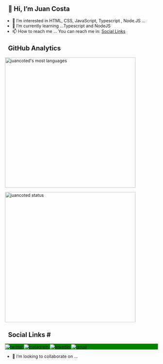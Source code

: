 ## &nbsp; 👋 Hi, I’m Juan Costa
- 👀 I’m interested in  HTML, CSS, JavaScript, Typescript , Node.JS ...
- 🌱 I’m currently learning ...Typescript and NodeJS
- 📫 How to reach me ... You can reach me in: <a href="#socialmedias">Social Links</a>


## &nbsp; GitHub Analytics

<div style="flex; position="relative">
    <p align="left" >
     <img width="430em" src="https://github-readme-stats.vercel.app/api/top-langs/?username=juancoted&layout=compact)](https://github.com/juancoted/github-readme-stats" alt="juancoted's most languages"/>
    </p>
    <p align="top">
      <img width="430em" src="https://github-readme-stats.vercel.app/api?username=juancoted&show_icons=true&theme=merko" alt="juancoted status"/>
    </p>
 </div>
  
  ## &nbsp; Social Links   <span name="socialmedias">#</span>

  <p align="left" style="background:green">
    <a href="http://twitter.com/juancostads" target="_blank">
      <img align="center" src="https://img.shields.io/badge/-juancoted-2e7d32?style=flat&logo=twitter" " alt="twitter"/>
    </a>
     <a href="https://www.instagram.com/juancoted/" target="_blank">
      <img align="center" src="https://img.shields.io/badge/-juancoted-2e7d32?style=flat&logo=instagram" alt="instagram"/>
    </a>
    </a>
     <a href="https://www.linkedin.com/in/juan-costa-66a228129/" target="_blank">
      <img align="center" src="https://img.shields.io/badge/-juancoted-2e7d32?style=flat&logo=linkedin" alt="linkedin"/>
    </a>
    </a>
     <a href="juandiegocds@gmail.com" target="_blank">
      <img align="center" src="https://img.shields.io/badge/-juancoted-2e7d32?style=flat&logo=gmail" alt="gmail"/>
    </a>
  </p>
  
  
  - 💞️ I’m looking to collaborate on ...
 <!---
juancoted/juancoted is a ✨ special ✨ repository because its `README.md` (this file) appears on your GitHub profile.
You can click the Preview link to take a look at your changes.
--->
